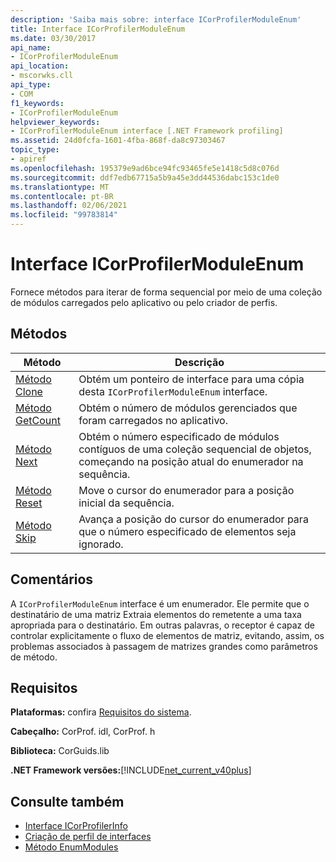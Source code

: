 ```yaml
---
description: 'Saiba mais sobre: interface ICorProfilerModuleEnum'
title: Interface ICorProfilerModuleEnum
ms.date: 03/30/2017
api_name:
- ICorProfilerModuleEnum
api_location:
- mscorwks.cll
api_type:
- COM
f1_keywords:
- ICorProfilerModuleEnum
helpviewer_keywords:
- ICorProfilerModuleEnum interface [.NET Framework profiling]
ms.assetid: 24d0fcfa-1601-4fba-868f-da8c97303467
topic_type:
- apiref
ms.openlocfilehash: 195379e9ad6bce94fc93465fe5e1418c5d8c076d
ms.sourcegitcommit: ddf7edb67715a5b9a45e3dd44536dabc153c1de0
ms.translationtype: MT
ms.contentlocale: pt-BR
ms.lasthandoff: 02/06/2021
ms.locfileid: "99783814"
---
```

# <a name="icorprofilermoduleenum-interface"></a>Interface ICorProfilerModuleEnum

Fornece métodos para iterar de forma sequencial por meio de uma coleção de módulos carregados pelo aplicativo ou pelo criador de perfis.  
  
## <a name="methods"></a>Métodos  
  
|Método|Descrição|  
|------------|-----------------|  
|[Método Clone](icorprofilermoduleenum-clone-method.md)|Obtém um ponteiro de interface para uma cópia desta `ICorProfilerModuleEnum` interface.|  
|[Método GetCount](icorprofilermoduleenum-getcount-method.md)|Obtém o número de módulos gerenciados que foram carregados no aplicativo.|  
|[Método Next](icorprofilermoduleenum-next-method.md)|Obtém o número especificado de módulos contíguos de uma coleção sequencial de objetos, começando na posição atual do enumerador na sequência.|  
|[Método Reset](icorprofilermoduleenum-reset-method.md)|Move o cursor do enumerador para a posição inicial da sequência.|  
|[Método Skip](icorprofilermoduleenum-skip-method.md)|Avança a posição do cursor do enumerador para que o número especificado de elementos seja ignorado.|  
  
## <a name="remarks"></a>Comentários  

 A `ICorProfilerModuleEnum` interface é um enumerador. Ele permite que o destinatário de uma matriz Extraia elementos do remetente a uma taxa apropriada para o destinatário. Em outras palavras, o receptor é capaz de controlar explicitamente o fluxo de elementos de matriz, evitando, assim, os problemas associados à passagem de matrizes grandes como parâmetros de método.  
  
## <a name="requirements"></a>Requisitos  

 **Plataformas:** confira [Requisitos do sistema](../../get-started/system-requirements.md).  
  
 **Cabeçalho:** CorProf. idl, CorProf. h  
  
 **Biblioteca:** CorGuids.lib  
  
 **.NET Framework versões:**[!INCLUDE[net_current_v40plus](../../../../includes/net-current-v40plus-md.md)]  
  
## <a name="see-also"></a>Consulte também

- [Interface ICorProfilerInfo](icorprofilerinfo-interface.md)
- [Criação de perfil de interfaces](profiling-interfaces.md)
- [Método EnumModules](icorprofilerinfo3-enummodules-method.md)

